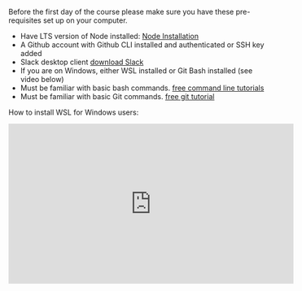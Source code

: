 Before the first day of the course please make sure you have these pre-requisites set up on your computer. 


- Have LTS version of Node installed: [Node Installation](https://nodejs.org/en)
- A Github account with Github CLI installed and authenticated or SSH key added
- Slack desktop client [download Slack](https://slack.com/downloads)
- If you are on Windows, either WSL installed or Git Bash installed (see video below)
- Must be familiar with basic bash commands. [free command line tutorials](https://www.codecademy.com/catalog/language/bash?--&utm_id=t_kwd-310456993891:ag_165097893809:cp_21287608736:n_g:d_c&utm_source=google&utm_medium=paid-search&utm_term=shell%20scripting%20online%20training&utm_campaign=US_-_Exact&utm_content=699350843928&g_adtype=search&g_acctid=243-039-7011&gad_source=1&gad_campaignid=21287608736&gbraid=0AAAAAon8KZHfbcLBMHnm4HhrDO2Lqld8-&gclid=Cj0KCQjwnovFBhDnARIsAO4V7mDNdrUl_a8w1xJ9I1FmQ5_-gGTiFID384opvdBEyPGaj2-G8jHYduEaAhmXEALw_wcB)
- Must be familiar with basic Git commands. [free git tutorial](https://www.codecademy.com/learn/learn-git?g_network=g&g_productchannel=&g_adid=699350764545&g_locinterest=&g_keyword=learn%20git&g_acctid=243-039-7011&g_adtype=&g_keywordid=aud-726551140688:kwd-12092546016&g_ifcreative=&g_campaign=account&g_locphysical=9190663&g_adgroupid=165097890849&g_productid=&g_source={sourceid}&g_merchantid=&g_placement=&g_partition=&g_campaignid=21287608736&g_ifproduct=&utm_id=t_aud-726551140688:kwd-12092546016:ag_165097890849:cp_21287608736:n_g:d_c&utm_source=google&utm_medium=paid-search&utm_term=learn%20git&utm_campaign=US_-_Exact&utm_content=699350764545&g_adtype=search&g_acctid=243-039-7011&gad_source=1&gad_campaignid=21287608736&gbraid=0AAAAAon8KZHfbcLBMHnm4HhrDO2Lqld8-&gclid=Cj0KCQjwnovFBhDnARIsAO4V7mDt6oRxLp9ixnvlnzxjHEkp4NUqGiX3bbKZxOmZisaObzzZZ35qY3AaAni8EALw_wcB)

How to install WSL for Windows users: 
<iframe width="560" height="315" src="https://www.youtube.com/embed/ig9_tWL3ZGI?si=YXEAYEkVojtb0Dic" title="YouTube video player" frameborder="0" allow="accelerometer; autoplay; clipboard-write; encrypted-media; gyroscope; picture-in-picture; web-share" referrerpolicy="strict-origin-when-cross-origin" allowfullscreen></iframe>